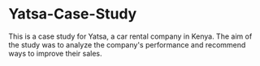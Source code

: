 # Yatsa-Case-Study
This is a case study for Yatsa, a car rental company in Kenya. The aim of the study was to analyze the company's performance and recommend ways to improve their sales.
